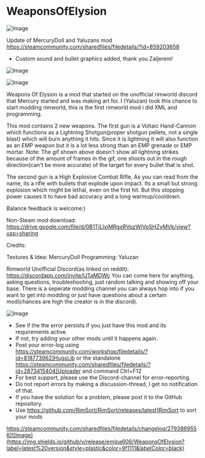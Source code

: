 # WeaponsOfElysion

![Image](https://i.imgur.com/buuPQel.png)

Update of MercuryDoll and Yaluzans mod
https://steamcommunity.com/sharedfiles/filedetails/?id=859203658

- Custom sound and bullet graphics added, thank you Zaljerem!

![Image](https://i.imgur.com/pufA0kM.png)

	
![Image](https://i.imgur.com/Z4GOv8H.png)

Weapons Of Elysion is a mod that started on the unofficial rimworld discord that Mercury started and was making art for. 
I (Yaluzan) took this chance to start modding rimworld, this is the first rimworld mod i did XML and programming.

This mod contains 2 new weapons. 
The first gun is a Voltaic Hand-Cannon which functions as a Lightning Shotgun(proper shotgun pellets, not a single blast) which will burn anything it hits. Since it is lightning it will also function as an EMP weapon but it is a lot less strong than an EMP grenade or EMP mortar. Note: The gif shown above doesn't show all lightning strikes because of the amount of frames in the gif, one shoots out in the rough direction(can't be more accurate) of the target for every bullet that is shot.

The second gun is a High Explosive Combat Rifle, As you can read from the name, its a rifle with bullets that explode upon impact. Its a small but strong explosion which might be lethal, even on the first hit. But this stopping power causes it to have bad accuracy and a long warmup/cooldown.

Balance feedback is welcome:)

Non-Steam mod download: https://drive.google.com/file/d/0B1TjLlxiMRgxRVozWlVoSHZyMVk/view?usp=sharing

Credits:

Textures &amp; Idea: MercuryDoll
Programming: Yaluzan

Rimworld Unofficial Discord(as linked on reddit): https://discordapp.com/invite/UTaMDWc
You can come here for anything, asking questions, troubleshooting, just random talking and showing off your base. There is a seperate modding channel you can always hop into if you want to get into modding or just have questions about a certain mod(chances are high the creator is in the discord).

![Image](https://i.imgur.com/PwoNOj4.png)



-  See if the the error persists if you just have this mod and its requirements active.
-  If not, try adding your other mods until it happens again.
-  Post your error-log using https://steamcommunity.com/workshop/filedetails/?id=818773962]HugsLib or the standalone https://steamcommunity.com/sharedfiles/filedetails/?id=2873415404]Uploader and command Ctrl+F12
-  For best support, please use the Discord-channel for error-reporting.
-  Do not report errors by making a discussion-thread, I get no notification of that.
-  If you have the solution for a problem, please post it to the GitHub repository.
-  Use https://github.com/RimSort/RimSort/releases/latest]RimSort to sort your mods



https://steamcommunity.com/sharedfiles/filedetails/changelog/2793869556]![Image](https://img.shields.io/github/v/release/emipa606/WeaponsOfElysion?label=latest%20version&style=plastic&color=9f1111&labelColor=black)

